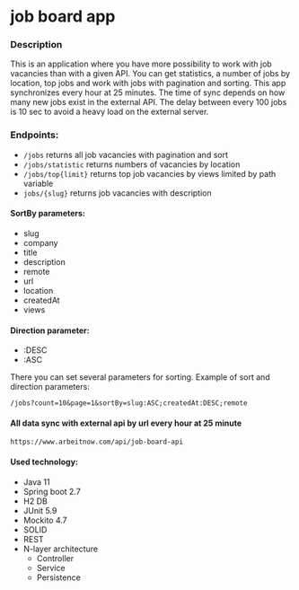 # job board app
### Description
This is an application where you have more possibility to work with job vacancies than with a given API. You can get statistics, a number of jobs by location, top jobs and work with jobs with pagination and sorting. This app synchronizes every hour at 25 minutes. The time of sync depends on how many new jobs exist in the external API. The delay between every 100 jobs is 10 sec to avoid a heavy load on the external server.

### Endpoints:
 - `/jobs` returns all job vacancies with pagination and sort
 - `/jobs/statistic` returns numbers of vacancies by location
 - `/jobs/top{limit}` returns top job vacancies by views limited by path variable
 - `jobs/{slug}` returns job vacancies with description

#### SortBy parameters:
- slug
- company
- title
- description
- remote
- url
- location
- createdAt
- views

#### Direction parameter:
- :DESC
- :ASC

There you can set several parameters for sorting.
Example of sort and direction parameters:

`/jobs?count=10&page=1&sortBy=slug:ASC;createdAt:DESC;remote`

#### All data sync with external api by url every hour at 25 minute

`https://www.arbeitnow.com/api/job-board-api`

#### Used technology:
- Java 11
- Spring boot 2.7
- H2 DB
- JUnit 5.9
- Mockito 4.7
- SOLID
- REST
- N-layer architecture
  - Controller
  - Service
  - Persistence

